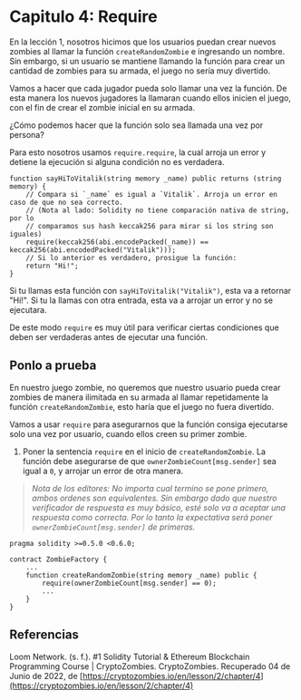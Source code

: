 # Capitulo 4: Require

En la lección 1, nosotros hicimos que los usuarios puedan crear nuevos zombies al llamar la función `createRandomZombie` e ingresando un nombre. Sin embargo, si un usuario se mantiene llamando la función para crear un cantidad de zombies para su armada, el juego no sería muy divertido.

Vamos a hacer que cada jugador pueda solo llamar una vez la función. De esta manera los nuevos jugadores la llamaran cuando ellos inicien el juego, con el fin de crear el zombie inicial en su armada.

¿Cómo podemos hacer que la función solo sea llamada una vez por persona?

Para esto nosotros usamos `require.require`, la cual arroja un error y detiene la ejecución si alguna condición no es verdadera.

```sol
function sayHiToVitalik(string memory _name) public returns (string memory) {
    // Compara si `_name` es igual a `Vitalik`. Arroja un error en caso de que no sea correcto.
    // (Nota al lado: Solidity no tiene comparación nativa de string, por lo 
    // comparamos sus hash keccak256 para mirar si los string son iguales)
    require(keccak256(abi.encodePacked(_name)) == keccak256(abi.encodedPacked("Vitalik")));
    // Si lo anterior es verdadero, prosigue la función:
    return "Hi!";
}
```

Si tu llamas esta función con `sayHiToVitalik("Vitalik")`, esta va a retornar "Hi!". Si tu la llamas con otra entrada, esta va a arrojar un error y no se ejecutara.

De este modo `require` es muy útil para verificar ciertas condiciones que deben ser verdaderas antes de ejecutar una función.

## Ponlo a prueba

En nuestro juego zombie, no queremos que nuestro usuario pueda crear zombies de manera ilimitada en su armada al llamar repetidamente la función `createRandomZombie`, esto haría que el juego no fuera divertido.

Vamos a usar `require` para asegurarnos que la función consiga ejecutarse solo una vez por usuario, cuando ellos creen su primer zombie.

1. Poner la sentencia `require` en el inicio de `createRandomZombie`. La función debe asegurarse de que `ownerZombieCount[msg.sender]` sea igual a `0`, y arrojar un error de otra manera.

> *Nota de los editores: No importa cual termino se pone primero, ambos ordenes son equivalentes. Sin embargo dado que nuestro verificador de respuesta es muy básico, esté solo va a aceptar una respuesta como correcta. Por lo tanto la expectativa será poner `ownerZombieCount[msg.sender]` de primeras.*

```sol
pragma solidity >=0.5.0 <0.6.0;

contract ZombieFactory {
    ...
    function createRandomZombie(string memory _name) public {
        require(ownerZombieCount[msg.sender] == 0);
        ...
    }
}
```

## Referencias

Loom Network. (s. f.). #1 Solidity Tutorial & Ethereum Blockchain Programming Course | CryptoZombies. CryptoZombies. Recuperado 04 de Junio de 2022, de [https://cryptozombies.io/en/lesson/2/chapter/4](https://cryptozombies.io/en/lesson/2/chapter/4)

